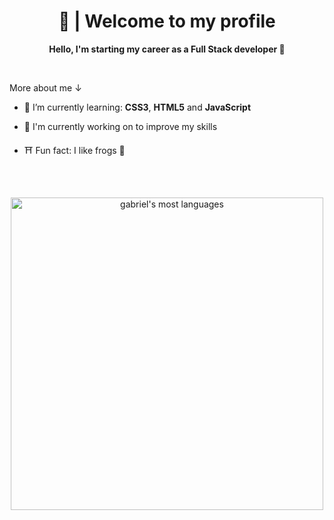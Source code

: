 <div align="center">

<h1>🤠 | Welcome to my profile</h1>

</div>

<p align="center"><strong>Hello, I'm starting my career as a Full Stack developer 💪</strong></p>
<br>

More about me ↓

- 📖 I’m currently learning: **CSS3**, **HTML5** and **JavaScript**

- 🔭 I'm currently working on to improve my skills

- ⛩ Fun fact: I like frogs 🐸

<br><br>

<p align="center">
<img width="500em" src="https://github-readme-stats.vercel.app/api/top-langs/?username=gabrielboechat1&layout=compact&theme=gotham" alt="gabriel's most languages"/>
</p>


<!--
- 👋 Hi, I’m @GabrielBoechat1
- 👀 I’m interested in ...
- 🌱 I’m currently learning ...
- 💞️ I’m looking to collaborate on ...
- 📫 How to reach me ...
<!---
GabrielBoechat1/GabrielBoechat1 is a ✨ special ✨ repository because its `README.md` (this file) appears on your GitHub profile.
You can click the Preview link to take a look at your changes.
--->

